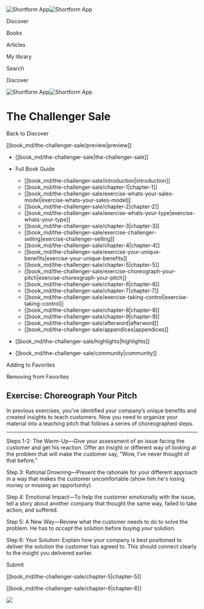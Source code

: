 ![Shortform App](/img/logo.36a2399e.svg)![Shortform App](/img/logo-dark.70c1b072.svg)

Discover

Books

Articles

My library

Search

Discover

![Shortform App](/img/logo.36a2399e.svg)![Shortform App](/img/logo-dark.70c1b072.svg)

# The Challenger Sale

Back to Discover

[[book_md/the-challenger-sale/preview|preview]]

  * [[book_md/the-challenger-sale|the-challenger-sale]]
  * Full Book Guide

    * [[book_md/the-challenger-sale/introduction|introduction]]
    * [[book_md/the-challenger-sale/chapter-1|chapter-1]]
    * [[book_md/the-challenger-sale/exercise-whats-your-sales-model|exercise-whats-your-sales-model]]
    * [[book_md/the-challenger-sale/chapter-2|chapter-2]]
    * [[book_md/the-challenger-sale/exercise-whats-your-type|exercise-whats-your-type]]
    * [[book_md/the-challenger-sale/chapter-3|chapter-3]]
    * [[book_md/the-challenger-sale/exercise-challenger-selling|exercise-challenger-selling]]
    * [[book_md/the-challenger-sale/chapter-4|chapter-4]]
    * [[book_md/the-challenger-sale/exercise-your-unique-benefits|exercise-your-unique-benefits]]
    * [[book_md/the-challenger-sale/chapter-5|chapter-5]]
    * [[book_md/the-challenger-sale/exercise-choreograph-your-pitch|exercise-choreograph-your-pitch]]
    * [[book_md/the-challenger-sale/chapter-6|chapter-6]]
    * [[book_md/the-challenger-sale/chapter-7|chapter-7]]
    * [[book_md/the-challenger-sale/exercise-taking-control|exercise-taking-control]]
    * [[book_md/the-challenger-sale/chapter-8|chapter-8]]
    * [[book_md/the-challenger-sale/chapter-9|chapter-9]]
    * [[book_md/the-challenger-sale/afterword|afterword]]
    * [[book_md/the-challenger-sale/appendices|appendices]]
  * [[book_md/the-challenger-sale/highlights|highlights]]
  * [[book_md/the-challenger-sale/community|community]]



Adding to Favorites 

Removing from Favorites 

## Exercise: Choreograph Your Pitch

In previous exercises, you've identified your company’s unique benefits and created insights to teach customers. Now you need to organize your material into a teaching pitch that follows a series of choreographed steps.

* * *

Steps 1-2: The Warm-Up—Give your assessment of an issue facing the customer and get his reaction. Offer an insight or different way of looking at the problem that will make the customer say, “Wow, I’ve never thought of that before.”

Step 3: Rational Drowning—Present the rationale for your different approach in a way that makes the customer uncomfortable (show him he's losing money or missing an opportunity).

Step 4: Emotional Impact—To help the customer emotionally with the issue, tell a story about another company that thought the same way, failed to take action, and suffered.

Step 5: A New Way—Review what the customer needs to do to solve the problem. He has to _accept_ the solution before buying _your_ solution.

Step 6: Your Solution: Explain how your company is best positioned to deliver the solution the customer has agreed to. This should connect clearly to the insight you delivered earlier.

Submit 

[[book_md/the-challenger-sale/chapter-5|chapter-5]]

[[book_md/the-challenger-sale/chapter-6|chapter-6]]

![](https://bat.bing.com/action/0?ti=56018282&Ver=2&mid=25cb2a7e-409a-4235-9283-711e6096c2e9&sid=1711133063fa11eebdec89a8b8ae3bbc&vid=171147a063fa11eea7440fcfeb230d96&vids=0&msclkid=N&pi=0&lg=en-US&sw=800&sh=600&sc=24&nwd=1&tl=Shortform%20%7C%20Book&p=https%3A%2F%2Fwww.shortform.com%2Fapp%2Fbook%2Fthe-challenger-sale%2Fexercise-choreograph-your-pitch&r=&lt=380&evt=pageLoad&sv=1&rn=301505)
